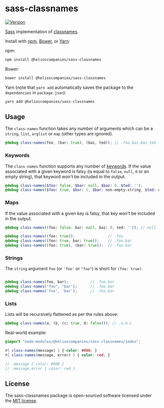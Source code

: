 sass-classnames
===========

[![Version](http://img.shields.io/npm/v/@helioscompanies/sass-classnames.svg)](https://www.npmjs.org/package/@helioscompanies/sass-classnames)

[Sass](https://sass-lang.com/) implementation of [classnames](https://www.npmjs.org/package/classnames).

Install with [npm](https://www.npmjs.com/), [Bower](https://bower.io/), or [Yarn](https://yarnpkg.com/):

npm:
```sh
npm install @helioscompanies/sass-classnames
```

Bower:
```sh
bower install @helioscompanies/sass-classnames
```

Yarn (note that `yarn add` automatically saves the package to the `dependencies` in `package.json`):
```sh
yarn add @helioscompanies/sass-classnames
```

## Usage

The `class-names` function takes any number of arguments which can be a `string`, `list`, `arglist` or `map`
(other types are ignored).

```scss
@debug class-names(foo, (bar: true), (baz, ted)); // .foo.bar.baz.ted
```

### Keywords

The `class-names` function supports any number of [keywords](https://sass-lang.com/documentation/functions/map#keywords).
If the value associated with a given keyword is falsy (is equal to `false`, `null`, `0` or an empty string),
that keyword won't be included in the output.

```scss
@debug class-names($foo: false, $bar: null, $baz: 0, $ted: '');              // null
@debug class-names($foo: true, $bar: 1, $bar: non-empty-string, $ted: #fff); // .foo.bar.baz.ted
```

### Maps

If the value associated with a given key is falsy, that key won't be included in the output.

```scss
@debug class-names((foo: false, bar: null, baz: 0, ted: '')); // null

@debug class-names((foo: true));               // .foo
@debug class-names((foo: true, bar: true));    // .foo.bar
@debug class-names((foo: true), (bar: true));  // .foo.bar
```

### Strings

The `string` argument `foo` (or `'foo'` or `"foo"`) is short for `(foo: true)`.

```scss

@debug class-names(foo, bar);          // .foo.bar
@debug class-names("foo", "bar");      // .foo.bar
@debug class-names('foo', 'bar');      // .foo.bar

```

### Lists

Lists will be recursively flattened as per the rules above:

```scss
@debug class-names(a, (b, (c: true, d: false))); // .a.b.c
```

Real-world example:

```scss
@import "node-modules/@helioscompanies/sass-classnames/index";

#{ class-names(message) } { color: #000; }
#{ class-names(message, error) } { color: red; }

// .message { color: #000 }
// .message.error { color: red } 

```

## License
The sass-classnames package is open-sourced software licensed under the
[MIT license](http://opensource.org/licenses/MIT).